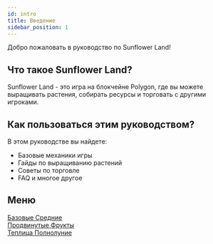 ```yaml
---
id: intro
title: Введение
sidebar_position: 1
---
```


Добро пожаловать в руководство по Sunflower Land!

## Что такое Sunflower Land?

Sunflower Land - это игра на блокчейне Polygon, где вы можете выращивать растения, собирать ресурсы и торговать с другими игроками.

## Как пользоваться этим руководством?

В этом руководстве вы найдете:
- Базовые механики игры
- Гайды по выращиванию растений
- Советы по торговле
- FAQ и многое другое

## Меню 

<div className="hero__buttons">
  <a href="/docs/Base/Seed#базовые" className="button">
    Базовые
  </a>
  <a href="/docs/Base/Seed#средние" className="button">
    Средние
  </a>
</div>

<div className="hero__buttons">
  <a href="/docs/Base/Seed#продвинутые" className="button">
    Продвинутые
  </a>
  <a href="/docs/Base/Seed#фрукты" className="button">
    Фрукты
  </a>
</div>

<div className="hero__buttons">
  <a href="/docs/Base/Seed#теплица" className="button">
    Теплица
  </a>
  <a href="/docs/Base/Seed#полнолуние" className="button">
    Полнолуние
  </a>
</div>
